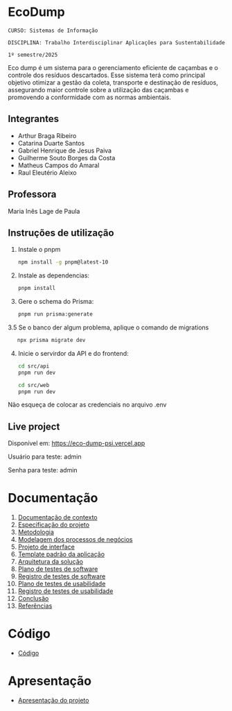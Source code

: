 # EcoDump

`CURSO: Sistemas de Informação`

`DISCIPLINA: Trabalho Interdisciplinar Aplicações para Sustentabilidade`

`1º semestre/2025`

Eco dump é um sistema para o gerenciamento eficiente de caçambas e o controle dos resíduos descartados. Esse sistema terá como principal objetivo otimizar a gestão da coleta, transporte e destinação de resíduos, assegurando maior controle sobre a utilização das caçambas e promovendo a conformidade com as normas ambientais.

## Integrantes

* Arthur Braga Ribeiro
* Catarina Duarte Santos
* Gabriel Henrique de Jesus Paiva
* Guilherme Souto Borges da Costa
* Matheus Campos do Amaral
* Raul Eleutério Aleixo

## Professora

Maria Inês Lage de Paula

## Instruções de utilização


1. Instale o pnpm
   ```bash
   npm install -g pnpm@latest-10
   ```

2. Instale as dependencias:
   ```bash
   pnpm install
   ``` 

3. Gere o schema do Prisma:
   ```bash
   pnpm run prisma:generate
   ```

3.5 Se o banco der algum problema, aplique o comando de migrations

```bash
   npx prisma migrate dev
```

4. Inicie o servirdor da API e do frontend:
   ```bash
   cd src/api
   pnpm run dev

   cd src/web
   pnpm run dev
   ```

Não esqueça de colocar as credenciais no arquivo .env

## Live project

Disponível em: https://eco-dump-psi.vercel.app

Usuário para teste: admin

Senha para teste: admin

# Documentação

<ol>
<li><a href="docs/01-Contexto.md"> Documentação de contexto</a></li>
<li><a href="docs/02-Especificacao.md"> Especificação do projeto</a></li>
<li><a href="docs/03-Metodologia.md"> Metodologia</a></li>
<li><a href="docs/04-Modelagem-processos-negocio.md"> Modelagem dos processos de negócios</a></li>
<li><a href="docs/05-Projeto-interface.md"> Projeto de interface</a></li>
<li><a href="docs/06-Template-padrao.md"> Template padrão da aplicação</a></li>
<li><a href="docs/07-Arquitetura-solucao.md"> Arquitetura da solução</a></li>
<li><a href="docs/08-Plano-testes-software.md"> Plano de testes de software</a></li>
<li><a href="docs/09-Registro-testes-software.md"> Registro de testes de software</a></li>
<li><a href="docs/10-Plano-testes-usabilidade.md"> Plano de testes de usabilidade</a></li>
<li><a href="docs/11-Registro-testes-usabilidade.md"> Registro de testes de usabilidade</a></li>
<li><a href="docs/12-Conclusao.md"> Conclusão</a></li>
<li><a href="docs/13-Referencias.md"> Referências</a></li>
</ol>

# Código

* <a href="src/README.md">Código</a>

# Apresentação

* <a href="presentation/README.md">Apresentação do projeto</a>